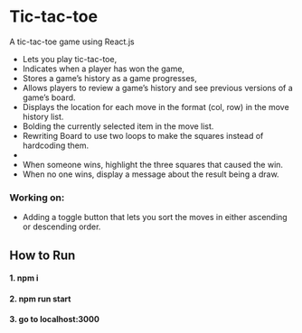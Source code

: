 # Tic-tac-toe
A tic-tac-toe game using React.js
* Lets you play tic-tac-toe,
* Indicates when a player has won the game,
* Stores a game’s history as a game progresses,
* Allows players to review a game’s history and see previous versions of a game’s board.
* Displays the location for each move in the format (col, row) in the move history list.
* Bolding the currently selected item in the move list.
* Rewriting Board to use two loops to make the squares instead of hardcoding them.
* 
* When someone wins, highlight the three squares that caused the win.
* When no one wins, display a message about the result being a draw.

### Working on:  
* Adding a toggle button that lets you sort the moves in either ascending or descending order.


## How to Run
#### 1. npm i ####
#### 2. npm run start ####
#### 3. go to localhost:3000 ####
